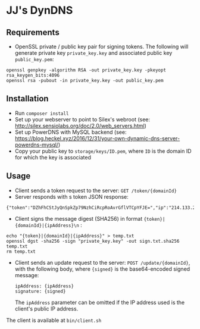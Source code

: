 # JJ's DynDNS

## Requirements
- OpenSSL private / public key pair for signing tokens. The following will generate private key `private_key.key` and associated public key `public_key.pem`:

```
openssl genpkey -algorithm RSA -out private_key.key -pkeyopt rsa_keygen_bits:4096
openssl rsa -pubout -in private_key.key -out public_key.pem
```

## Installation
- Run `composer install`
- Set up your webserver to point to Silex's webroot (see: http://silex.sensiolabs.org/doc/2.0/web_servers.html)
- Set up PowerDNS with MySQL backend (see: https://blog.heckel.xyz/2016/12/31/your-own-dynamic-dns-server-powerdns-mysql/)
- Copy your public key to `storage/keys/ID.pem`, where `ID` is the domain ID for which the key is associated

## Usage
- Client sends a token request to the server: `GET /token/{domainId}`
- Server responds with s token JSON response:

```
{"token":"DZhFhCStJyQnSpkZp79NzhCiRcpRoAvrGflVTCpYFJE=","ip":"214.133.21.54"}
```

- Client signs the message digest (SHA256) in format `{token}|{domainId}|{ipAddress}\n` :

```
echo "{token}|{domainId}|{ipAddress}" > temp.txt
openssl dgst -sha256 -sign "private_key.key" -out sign.txt.sha256 temp.txt
rm temp.txt
```
- Client sends an update request to the server: `POST /update/{domainId}`, with the following body, where `{signed}` is the base64-encoded signed message:

    ```
    ipAddress: {ipAddress}
    signature: {signed}
    ```
    The `ipAddress` parameter can be omitted if the IP address used is the client's public IP address.

The client is available at `bin/client.sh`